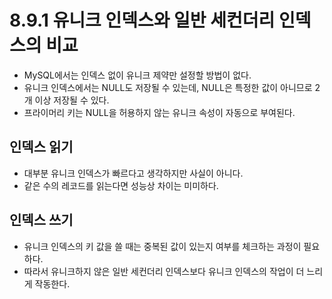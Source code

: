 # 8.9.1 유니크 인덱스와 일반 세컨더리 인덱스의 비교

+ MySQL에서는 인덱스 없이 유니크 제약만 설정할 방법이 없다.
+ 유니크 인덱스에서는 NULL도 저장될 수 있는데, NULL은 특정한 값이 아니므로 2개 이상 저장될 수 있다.
+ 프라이머리 키는 NULL을 허용하지 않는 유니크 속성이 자동으로 부여된다.

## 인덱스 읽기
+ 대부분 유니크 인덱스가 빠르다고 생각하지만 사실이 아니다.
+ 같은 수의 레코드를 읽는다면 성능상 차이는 미미하다.

## 인덱스 쓰기
+ 유니크 인덱스의 키 값을 쓸 때는 중복된 값이 있는지 여부를 체크하는 과정이 필요하다.
+ 따라서 유니크하지 않은 일반 세컨더리 인덱스보다 유니크 인덱스의 작업이 더 느리게 작동한다.


